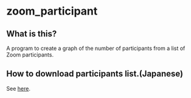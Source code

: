 # zoom_participant
## What is this?
A program to create a graph of the number of participants from a list of Zoom participants.

## How to download participants list.(Japanese)
See [here](how_to_download_csv.md).